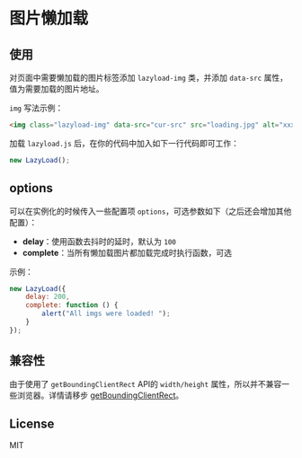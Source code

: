 # 图片懒加载

## 使用

对页面中需要懒加载的图片标签添加 `lazyload-img` 类，并添加 `data-src` 属性，值为需要加载的图片地址。

`img` 写法示例：

```HTML
<img class="lazyload-img" data-src="cur-src" src="loading.jpg" alt="xxx">
```

加载 `lazyload.js` 后，在你的代码中加入如下一行代码即可工作：

```javascript
new LazyLoad();
```

## options

可以在实例化的时候传入一些配置项 `options`，可选参数如下（之后还会增加其他配置）：  
- **delay**：使用函数去抖时的延时，默认为 `100`
- **complete**：当所有懒加载图片都加载完成时执行函数，可选

示例：
```javascript
new LazyLoad({
    delay: 200,
    complete: function () {
        alert("All imgs were loaded! ");
    }
});
```

## 兼容性

由于使用了 `getBoundingClientRect` API的 `width/height` 属性，所以并不兼容一些浏览器。详情请移步 [getBoundingClientRect](https://developer.mozilla.org/zh-CN/docs/Web/API/Element/getBoundingClientRect)。

## License

MIT
